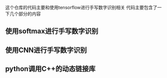 这个仓库的代码主要和使用tensorflow进行手写数字识别相关
代码主要包含了一下几个部分的内容

## 使用softmax进行手写数字识别


## 使用CNN进行手写数字识别


## python调用C++的动态链接库
